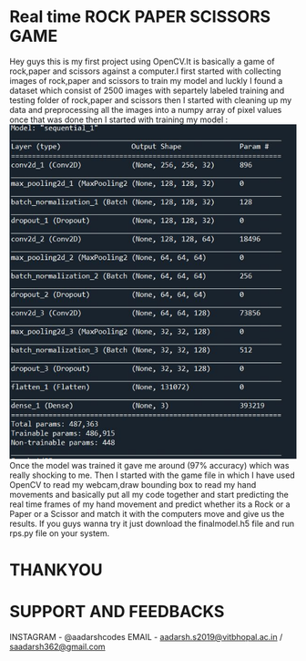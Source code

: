 # Real time ROCK PAPER SCISSORS GAME
Hey guys this is my first project using OpenCV.It is basically a game of rock,paper and scissors against a computer.I first started with collecting images of rock,paper and scissors to train my model and luckly I found a dataset which consist of 2500 images with separtely labeled training and testing folder of rock,paper and scissors then I started with cleaning up my data and preprocessing all the images into a numpy array of pixel values once that was done then I started with training my model : 
![](model.JPG)
Once the model was trained it gave me around (97% accuracy) which was really shocking to me.
Then I started with the game file in which I have used OpenCV to read my webcam,draw bounding box to read my hand movements and basically put all my code together and start predicting the real time frames of my hand movement and predict whether its a Rock or a Paper or a Scissor and match it with the computers move and give us the results.
If you guys wanna try it just download the finalmodel.h5 file and run rps.py file on your system.
# THANKYOU
# SUPPORT AND FEEDBACKS
INSTAGRAM - @aadarshcodes
EMAIL - aadarsh.s2019@vitbhopal.ac.in / saadarsh362@gmail.com


